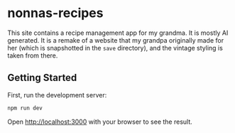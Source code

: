 # nonnas-recipes

This site contains a recipe management app for my grandma. It is mostly AI generated. It is a remake of a website that my grandpa originally made for her (which is snapshotted in the `save` directory), and the vintage styling is taken from there.

## Getting Started

First, run the development server:

```bash
npm run dev
```

Open [http://localhost:3000](http://localhost:3000) with your browser to see the result.
